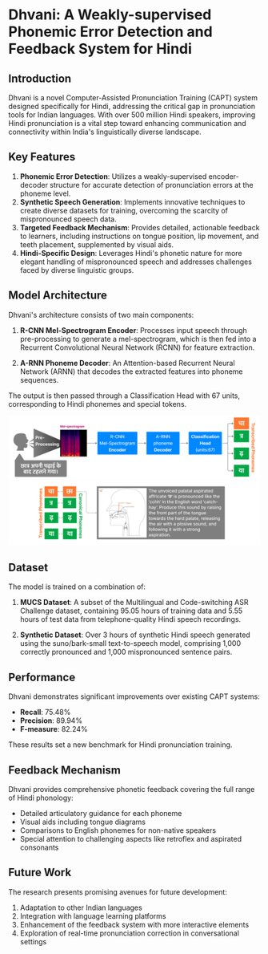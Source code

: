 # Dhvani: A Weakly-supervised Phonemic Error Detection and Feedback System for Hindi

## Introduction

Dhvani is a novel Computer-Assisted Pronunciation Training (CAPT) system designed specifically for Hindi, addressing the critical gap in pronunciation tools for Indian languages. With over 500 million Hindi speakers, improving Hindi pronunciation is a vital step toward enhancing communication and connectivity within India's linguistically diverse landscape.

## Key Features

1. **Phonemic Error Detection**: Utilizes a weakly-supervised encoder-decoder structure for accurate detection of pronunciation errors at the phoneme level.
2. **Synthetic Speech Generation**: Implements innovative techniques to create diverse datasets for training, overcoming the scarcity of mispronounced speech data.
3. **Targeted Feedback Mechanism**: Provides detailed, actionable feedback to learners, including instructions on tongue position, lip movement, and teeth placement, supplemented by visual aids.
4. **Hindi-Specific Design**: Leverages Hindi's phonetic nature for more elegant handling of mispronounced speech and addresses challenges faced by diverse linguistic groups.

## Model Architecture

Dhvani's architecture consists of two main components:

1. **R-CNN Mel-Spectrogram Encoder**: Processes input speech through pre-processing to generate a mel-spectrogram, which is then fed into a Recurrent Convolutional Neural Network (RCNN) for feature extraction.

2. **A-RNN Phoneme Decoder**: An Attention-based Recurrent Neural Network (ARNN) that decodes the extracted features into phoneme sequences.

The output is then passed through a Classification Head with 67 units, corresponding to Hindi phonemes and special tokens.

![Our model architecture](model-overall.svg)
![Our feedback system](feedback-mechanism.svg)
## Dataset

The model is trained on a combination of:

1. **MUCS Dataset**: A subset of the Multilingual and Code-switching ASR Challenge dataset, containing 95.05 hours of training data and 5.55 hours of test data from telephone-quality Hindi speech recordings.

2. **Synthetic Dataset**: Over 3 hours of synthetic Hindi speech generated using the suno/bark-small text-to-speech model, comprising 1,000 correctly pronounced and 1,000 mispronounced sentence pairs.

## Performance

Dhvani demonstrates significant improvements over existing CAPT systems:

- **Recall**: 75.48%
- **Precision**: 89.94%
- **F-measure**: 82.24%

These results set a new benchmark for Hindi pronunciation training.

## Feedback Mechanism

Dhvani provides comprehensive phonetic feedback covering the full range of Hindi phonology:

- Detailed articulatory guidance for each phoneme
- Visual aids including tongue diagrams
- Comparisons to English phonemes for non-native speakers
- Special attention to challenging aspects like retroflex and aspirated consonants

## Future Work

The research presents promising avenues for future development:

1. Adaptation to other Indian languages
2. Integration with language learning platforms
3. Enhancement of the feedback system with more interactive elements
4. Exploration of real-time pronunciation correction in conversational settings



